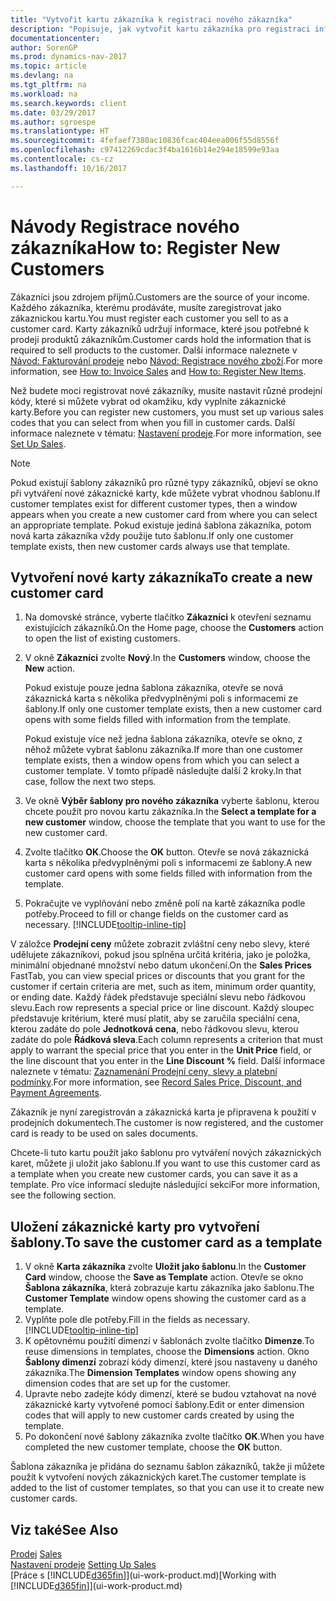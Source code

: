 ```yaml
---
title: "Vytvořit kartu zákazníka k registraci nového zákazníka"
description: "Popisuje, jak vytvořit kartu zákazníka pro registraci informací o každém novém zákazníkovi nebo klientovi, kterému prodáváte."
documentationcenter: 
author: SorenGP
ms.prod: dynamics-nav-2017
ms.topic: article
ms.devlang: na
ms.tgt_pltfrm: na
ms.workload: na
ms.search.keywords: client
ms.date: 03/29/2017
ms.author: sgroespe
ms.translationtype: HT
ms.sourcegitcommit: 4fefaef7380ac10836fcac404eea006f55d8556f
ms.openlocfilehash: c97412269cdac3f4ba1616b14e294e18599e93aa
ms.contentlocale: cs-cz
ms.lasthandoff: 10/16/2017

---
```

# <a name="how-to-register-new-customers"></a><span data-ttu-id="32deb-103">Návody Registrace nového zákazníka</span><span class="sxs-lookup"><span data-stu-id="32deb-103">How to: Register New Customers</span></span>
<span data-ttu-id="32deb-104">Zákazníci jsou zdrojem příjmů.</span><span class="sxs-lookup"><span data-stu-id="32deb-104">Customers are the source of your income.</span></span> <span data-ttu-id="32deb-105">Každého zákazníka, kterému prodáváte, musíte zaregistrovat jako zákaznickou kartu.</span><span class="sxs-lookup"><span data-stu-id="32deb-105">You must register each customer you sell to as a customer card.</span></span> <span data-ttu-id="32deb-106">Karty zákazníků udržují informace, které jsou potřebné k prodeji produktů zákazníkům.</span><span class="sxs-lookup"><span data-stu-id="32deb-106">Customer cards hold the information that is required to sell products to the customer.</span></span> <span data-ttu-id="32deb-107">Další informace naleznete v [Návod: Fakturování prodeje](sales-how-invoice-sales.md) nebo [Návod: Registrace nového zboží](inventory-how-register-new-items.md).</span><span class="sxs-lookup"><span data-stu-id="32deb-107">For more information, see [How to: Invoice Sales](sales-how-invoice-sales.md) and [How to: Register New Items](inventory-how-register-new-items.md).</span></span>  

<span data-ttu-id="32deb-108">Než budete moci registrovat nové zákazníky, musíte nastavit různé prodejní kódy, které si můžete vybrat od okamžiku, kdy vyplníte zákaznické karty.</span><span class="sxs-lookup"><span data-stu-id="32deb-108">Before you can register new customers, you must set up various sales codes that you can select from when you fill in customer cards.</span></span> <span data-ttu-id="32deb-109">Další informace naleznete v tématu: [Nastavení prodeje](sales-setup-sales.md).</span><span class="sxs-lookup"><span data-stu-id="32deb-109">For more information, see [Set Up Sales](sales-setup-sales.md).</span></span>

> [!NOTE]  
>   <span data-ttu-id="32deb-110">Pokud existují šablony zákazníků pro různé typy zákazníků, objeví se okno při vytváření nové zákaznické karty, kde můžete vybrat vhodnou šablonu.</span><span class="sxs-lookup"><span data-stu-id="32deb-110">If customer templates exist for different customer types, then a window appears when you create a new customer card from where you can select an appropriate template.</span></span> <span data-ttu-id="32deb-111">Pokud existuje jediná šablona zákazníka, potom nová karta zákazníka vždy použije tuto šablonu.</span><span class="sxs-lookup"><span data-stu-id="32deb-111">If only one customer template exists, then new customer cards always use that template.</span></span>

## <a name="to-create-a-new-customer-card"></a><span data-ttu-id="32deb-112">Vytvoření nové karty zákazníka</span><span class="sxs-lookup"><span data-stu-id="32deb-112">To create a new customer card</span></span>
1. <span data-ttu-id="32deb-113">Na domovské stránce, vyberte tlačítko **Zákazníci** k otevření seznamu existujících zákazníků.</span><span class="sxs-lookup"><span data-stu-id="32deb-113">On the Home page, choose the **Customers** action to open the list of existing customers.</span></span>  
2. <span data-ttu-id="32deb-114">V okně **Zákazníci** zvolte **Nový**.</span><span class="sxs-lookup"><span data-stu-id="32deb-114">In the **Customers** window, choose the **New** action.</span></span>

    <span data-ttu-id="32deb-115">Pokud existuje pouze jedna šablona zákazníka, otevře se nová zákaznická karta s několika předvyplněnými poli s informacemi ze šablony.</span><span class="sxs-lookup"><span data-stu-id="32deb-115">If only one customer template exists, then a new customer card opens with some fields filled with information from the template.</span></span>

    <span data-ttu-id="32deb-116">Pokud existuje více než jedna šablona zákazníka, otevře se okno, z něhož můžete vybrat šablonu zákazníka.</span><span class="sxs-lookup"><span data-stu-id="32deb-116">If more than one customer template exists, then a window opens from which you can select a customer template.</span></span> <span data-ttu-id="32deb-117">V tomto případě následujte další 2 kroky.</span><span class="sxs-lookup"><span data-stu-id="32deb-117">In that case, follow the next two steps.</span></span>
3. <span data-ttu-id="32deb-118">Ve okně **Výběr šablony pro nového zákazníka** vyberte šablonu, kterou chcete použít pro novou kartu zákazníka.</span><span class="sxs-lookup"><span data-stu-id="32deb-118">In the **Select a template for a new customer** window, choose the template that you want to use for the new customer card.</span></span>
4. <span data-ttu-id="32deb-119">Zvolte tlačítko **OK**.</span><span class="sxs-lookup"><span data-stu-id="32deb-119">Choose the **OK** button.</span></span> <span data-ttu-id="32deb-120">Otevře se nová zákaznická karta s několika předvyplněnými poli s informacemi ze šablony.</span><span class="sxs-lookup"><span data-stu-id="32deb-120">A new customer card opens with some fields filled with information from the template.</span></span>  
5. <span data-ttu-id="32deb-121">Pokračujte ve vyplňování nebo změně polí na kartě zákazníka podle potřeby.</span><span class="sxs-lookup"><span data-stu-id="32deb-121">Proceed to fill or change fields on the customer card as necessary.</span></span> [!INCLUDE[tooltip-inline-tip](includes/tooltip-inline-tip_md.md)]

<span data-ttu-id="32deb-122">V záložce **Prodejní ceny** můžete zobrazit zvláštní ceny nebo slevy, které udělujete zákazníkovi, pokud jsou splněna určitá kritéria, jako je položka, minimální objednané množství nebo datum ukončení.</span><span class="sxs-lookup"><span data-stu-id="32deb-122">On the **Sales Prices** FastTab, you can view special prices or discounts that you grant for the customer if certain criteria are met, such as item, minimum order quantity, or ending date.</span></span> <span data-ttu-id="32deb-123">Každý řádek představuje speciální slevu nebo řádkovou slevu.</span><span class="sxs-lookup"><span data-stu-id="32deb-123">Each row represents a special price or line discount.</span></span> <span data-ttu-id="32deb-124">Každý sloupec představuje kritérium, které musí platit, aby se zaručila speciální cena, kterou zadáte do pole **Jednotková cena**, nebo řádkovou slevu, kterou zadáte do pole **Řádková sleva**.</span><span class="sxs-lookup"><span data-stu-id="32deb-124">Each column represents a criterion that must apply to warrant the special price that you enter in the **Unit Price** field, or the line discount that you enter in the **Line Discount %** field.</span></span> <span data-ttu-id="32deb-125">Další informace naleznete v tématu: [Zaznamenání Prodejní ceny, slevy a platební podmínky](sales-how-record-sales-price-discount-payment-agreements.md).</span><span class="sxs-lookup"><span data-stu-id="32deb-125">For more information, see [Record Sales Price, Discount, and Payment Agreements](sales-how-record-sales-price-discount-payment-agreements.md).</span></span>

<span data-ttu-id="32deb-126">Zákazník je nyní zaregistrován a zákaznická karta je připravena k použití v prodejních dokumentech.</span><span class="sxs-lookup"><span data-stu-id="32deb-126">The customer is now registered, and the customer card is ready to be used on sales documents.</span></span>

<span data-ttu-id="32deb-127">Chcete-li tuto kartu použít jako šablonu pro vytváření nových zákaznických karet, můžete ji uložit jako šablonu.</span><span class="sxs-lookup"><span data-stu-id="32deb-127">If you want to use this customer card as a template when you create new customer cards, you can save it as a template.</span></span> <span data-ttu-id="32deb-128">Pro více informací sledujte následující sekci</span><span class="sxs-lookup"><span data-stu-id="32deb-128">For more information, see the following section.</span></span>

## <a name="to-save-the-customer-card-as-a-template"></a><span data-ttu-id="32deb-129">Uložení zákaznické karty pro vytvoření šablony.</span><span class="sxs-lookup"><span data-stu-id="32deb-129">To save the customer card as a template</span></span>
1. <span data-ttu-id="32deb-130">V okně **Karta zákazníka** zvolte **Uložit jako šablonu**.</span><span class="sxs-lookup"><span data-stu-id="32deb-130">In the **Customer Card** window, choose the **Save as Template** action.</span></span> <span data-ttu-id="32deb-131">Otevře se okno **Šablona zákazníka**, která zobrazuje kartu zákazníka jako šablonu.</span><span class="sxs-lookup"><span data-stu-id="32deb-131">The **Customer Template** window opens showing the customer card as a template.</span></span>
2. <span data-ttu-id="32deb-132">Vyplňte pole dle potřeby.</span><span class="sxs-lookup"><span data-stu-id="32deb-132">Fill in the fields as necessary.</span></span> [!INCLUDE[tooltip-inline-tip](includes/tooltip-inline-tip_md.md)]
3. <span data-ttu-id="32deb-133">K opětovnému použití dimenzí v šablonách zvolte tlačítko **Dimenze**.</span><span class="sxs-lookup"><span data-stu-id="32deb-133">To reuse dimensions in templates, choose the **Dimensions** action.</span></span> <span data-ttu-id="32deb-134">Okno **Šablony dimenzí** zobrazí kódy dimenzí, které jsou nastaveny u daného zákazníka.</span><span class="sxs-lookup"><span data-stu-id="32deb-134">The **Dimension Templates** window opens showing any dimension codes that are set up for the customer.</span></span>
4. <span data-ttu-id="32deb-135">Upravte nebo zadejte kódy dimenzí, které se budou vztahovat na nové zákaznické karty vytvořené pomocí šablony.</span><span class="sxs-lookup"><span data-stu-id="32deb-135">Edit or enter dimension codes that will apply to new customer cards created by using the template.</span></span>  
5. <span data-ttu-id="32deb-136">Po dokončení nové šablony zákazníka zvolte tlačítko **OK**.</span><span class="sxs-lookup"><span data-stu-id="32deb-136">When you have completed the new customer template, choose the **OK** button.</span></span>

<span data-ttu-id="32deb-137">Šablona zákazníka je přidána do seznamu šablon zákazníků, takže ji můžete použít k vytvoření nových zákaznických karet.</span><span class="sxs-lookup"><span data-stu-id="32deb-137">The customer template is added to the list of customer templates, so that you can use it to create new customer cards.</span></span>

## <a name="see-also"></a><span data-ttu-id="32deb-138">Viz také</span><span class="sxs-lookup"><span data-stu-id="32deb-138">See Also</span></span>
<span data-ttu-id="32deb-139">[Prodej](sales-manage-sales.md)  </span><span class="sxs-lookup"><span data-stu-id="32deb-139">[Sales](sales-manage-sales.md)  </span></span>  
<span data-ttu-id="32deb-140">[Nastavení prodeje](sales-setup-sales.md)  </span><span class="sxs-lookup"><span data-stu-id="32deb-140">[Setting Up Sales](sales-setup-sales.md)  </span></span>  
<span data-ttu-id="32deb-141">[Práce s [!INCLUDE[d365fin](includes/d365fin_md.md)]](ui-work-product.md)</span><span class="sxs-lookup"><span data-stu-id="32deb-141">[Working with [!INCLUDE[d365fin](includes/d365fin_md.md)]](ui-work-product.md)</span></span>


